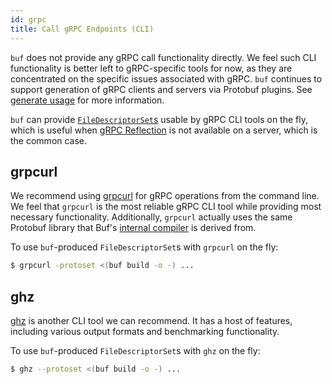 ```yaml
---
id: grpc
title: Call gRPC Endpoints (CLI)
---
```


`buf` does not provide any gRPC call functionality directly. We feel such CLI functionality
is better left to gRPC-specific tools for now, as they are concentrated on the specific
issues associated with gRPC. `buf` continues to support generation of gRPC clients and servers
via Protobuf plugins. See [generate usage](../generate/usage.md) for more information.

`buf` can provide [`FileDescriptorSet`s](https://github.com/protocolbuffers/protobuf/blob/master/src/google/protobuf/descriptor.proto)
usable by gRPC CLI tools on the fly, which is useful when [gRPC Reflection](https://github.com/grpc/grpc/blob/master/doc/server-reflection.md)
is not available on a server, which is the common case.

## grpcurl

We recommend using [grpcurl](https://github.com/fullstorydev/grpcurl) for gRPC operations
from the command line. We feel that `grpcurl` is the most reliable gRPC CLI tool while
providing most necessary functionality. Additionally, `grpcurl` actually uses the same
Protobuf library that Buf's [internal compiler](../reference/internal-compiler.md)
is derived from.

To use `buf`-produced `FileDescriptorSet`s with `grpcurl` on the fly:

```sh
$ grpcurl -protoset <(buf build -o -) ...
```

## ghz

[ghz](https://ghz.sh) is another CLI tool we can recommend. It has a host of features, including various
output formats and benchmarking functionality.

To use `buf`-produced `FileDescriptorSet`s with `ghz` on the fly:

```sh
$ ghz --protoset <(buf build -o -) ...
```

[filedescriptorset]: https://github.com/protocolbuffers/protobuf/blob/master/src/google/protobuf/descriptor.proto
